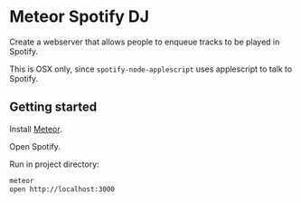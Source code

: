 Meteor Spotify DJ
===

Create a webserver that allows people to enqueue tracks to be played in Spotify.

This is OSX only, since `spotify-node-applescript` uses applescript to talk to Spotify.

Getting started
---

Install [Meteor](http://meteor.com).

Open Spotify.

Run in project directory:

```sh
meteor
open http://localhost:3000
```